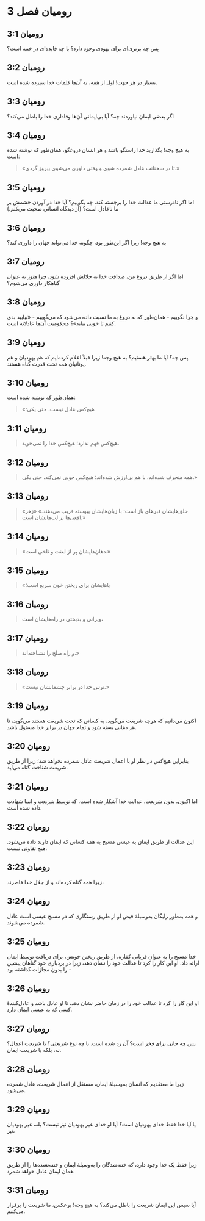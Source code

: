 # رومیان فصل 3

## رومیان 3:1

پس چه برتری‌ای برای یهودی وجود دارد؟ یا چه فایده‌ای در ختنه است؟

## رومیان 3:2

بسیار در هر جهت! اول از همه، به آن‌ها کلمات خدا سپرده شده است.

## رومیان 3:3

اگر بعضی ایمان نیاوردند چه؟ آیا بی‌ایمانی آن‌ها وفاداری خدا را باطل می‌کند؟

## رومیان 3:4

به هیچ وجه! بگذارید خدا راستگو باشد و هر انسان دروغگو، همان‌طور که نوشته شده است:

> «تا در سخنانت عادل شمرده شوی
> و وقتی داوری می‌شوی پیروز گردی.»

## رومیان 3:5

اما اگر نادرستی ما عدالت خدا را برجسته کند، چه بگوییم؟ آیا خدا در آوردن خشمش بر ما ناعادل است؟ (از دیدگاه انسانی صحبت می‌کنم.)

## رومیان 3:6

به هیچ وجه! زیرا اگر این‌طور بود، چگونه خدا می‌تواند جهان را داوری کند؟

## رومیان 3:7

اما اگر از طریق دروغ من، صداقت خدا به جلالش افزوده شود، چرا هنوز به عنوان گناهکار داوری می‌شوم؟

## رومیان 3:8

و چرا نگوییم - همان‌طور که به دروغ به ما نسبت داده می‌شود که می‌گوییم - «بیایید بدی کنیم تا خوبی بیاید»؟ محکومیت آن‌ها عادلانه است.

## رومیان 3:9

پس چه؟ آیا ما بهتر هستیم؟ به هیچ وجه! زیرا قبلاً اعلام کرده‌ایم که هم یهودیان و هم یونانیان همه تحت قدرت گناه هستند.

## رومیان 3:10

همان‌طور که نوشته شده است:

> «هیچ‌کس عادل نیست، حتی یکی؛

## رومیان 3:11

> هیچ‌کس فهم ندارد؛
> هیچ‌کس خدا را نمی‌جوید.

## رومیان 3:12

> همه منحرف شده‌اند، با هم بی‌ارزش شده‌اند؛
> هیچ‌کس خوبی نمی‌کند،
> حتی یکی.»

## رومیان 3:13

> «حلق‌هایشان قبرهای باز است؛
> با زبان‌هایشان پیوسته فریب می‌دهند.»
> «زهر افعی‌ها بر لب‌هایشان است.»

## رومیان 3:14

> «دهان‌هایشان پر از لعنت و تلخی است.»

## رومیان 3:15

> «پاهایشان برای ریختن خون سریع است؛

## رومیان 3:16

> ویرانی و بدبختی در راه‌هایشان است،

## رومیان 3:17

> و راه صلح را نشناخته‌اند.»

## رومیان 3:18

> «ترس خدا در برابر چشمانشان نیست.»

## رومیان 3:19

اکنون می‌دانیم که هرچه شریعت می‌گوید، به کسانی که تحت شریعت هستند می‌گوید، تا هر دهانی بسته شود و تمام جهان در برابر خدا مسئول باشد.

## رومیان 3:20

بنابراین هیچ‌کس در نظر او با اعمال شریعت عادل شمرده نخواهد شد؛ زیرا از طریق شریعت شناخت گناه می‌آید.

## رومیان 3:21

اما اکنون، بدون شریعت، عدالت خدا آشکار شده است، که توسط شریعت و انبیا شهادت داده شده است.

## رومیان 3:22

این عدالت از طریق ایمان به عیسی مسیح به همه کسانی که ایمان دارند داده می‌شود. هیچ تفاوتی نیست،

## رومیان 3:23

زیرا همه گناه کرده‌اند و از جلال خدا قاصرند،

## رومیان 3:24

و همه به‌طور رایگان به‌وسیلهٔ فیض او از طریق رستگاری که در مسیح عیسی است عادل شمرده می‌شوند.

## رومیان 3:25

خدا مسیح را به عنوان قربانی کفاره، از طریق ریختن خونش، برای دریافت توسط ایمان ارائه داد. او این کار را کرد تا عدالت خود را نشان دهد، زیرا در بردباری خود گناهان پیشین را بدون مجازات گذاشته بود -

## رومیان 3:26

او این کار را کرد تا عدالت خود را در زمان حاضر نشان دهد، تا او عادل باشد و عادل‌کنندهٔ کسی که به عیسی ایمان دارد.

## رومیان 3:27

پس چه جایی برای فخر است؟ آن رد شده است. با چه نوع شریعتی؟ با شریعت اعمال؟ نه، بلکه با شریعت ایمان.

## رومیان 3:28

زیرا ما معتقدیم که انسان به‌وسیلهٔ ایمان، مستقل از اعمال شریعت، عادل شمرده می‌شود.

## رومیان 3:29

یا آیا خدا فقط خدای یهودیان است؟ آیا او خدای غیر یهودیان نیز نیست؟ بله، غیر یهودیان نیز،

## رومیان 3:30

زیرا فقط یک خدا وجود دارد، که ختنه‌شدگان را به‌وسیلهٔ ایمان و ختنه‌نشده‌ها را از طریق همان ایمان عادل خواهد شمرد.

## رومیان 3:31

آیا سپس این ایمان شریعت را باطل می‌کند؟ به هیچ وجه! برعکس، ما شریعت را برقرار می‌کنیم.
